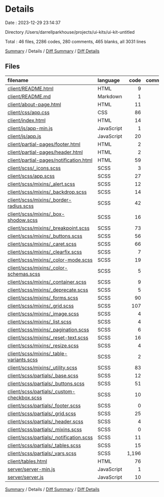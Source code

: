 # Details

Date : 2023-12-29 23:14:37

Directory /Users/darrellparkhouse/projects/ui-kits/ui-kit-untitled

Total : 46 files,  2286 codes, 280 comments, 465 blanks, all 3031 lines

[Summary](results.md) / Details / [Diff Summary](diff.md) / [Diff Details](diff-details.md)

## Files
| filename | language | code | comment | blank | total |
| :--- | :--- | ---: | ---: | ---: | ---: |
| [client/README.html](/client/README.html) | HTML | 9 | 0 | 4 | 13 |
| [client/README.md](/client/README.md) | Markdown | 1 | 0 | 0 | 1 |
| [client/about-page.html](/client/about-page.html) | HTML | 11 | 0 | 1 | 12 |
| [client/css/app.css](/client/css/app.css) | CSS | 86 | 2 | 11 | 99 |
| [client/index.html](/client/index.html) | HTML | 14 | 0 | 0 | 14 |
| [client/js/app-min.js](/client/js/app-min.js) | JavaScript | 1 | 0 | 0 | 1 |
| [client/js/app.js](/client/js/app.js) | JavaScript | 20 | 1 | 2 | 23 |
| [client/partial-pages/footer.html](/client/partial-pages/footer.html) | HTML | 2 | 0 | 1 | 3 |
| [client/partial-pages/header.html](/client/partial-pages/header.html) | HTML | 2 | 1 | 0 | 3 |
| [client/partial-pages/notification.html](/client/partial-pages/notification.html) | HTML | 59 | 0 | 4 | 63 |
| [client/scss/_icons.scss](/client/scss/_icons.scss) | SCSS | 3 | 0 | 0 | 3 |
| [client/scss/app.scss](/client/scss/app.scss) | SCSS | 27 | 1 | 3 | 31 |
| [client/scss/mixins/_alert.scss](/client/scss/mixins/_alert.scss) | SCSS | 12 | 0 | 4 | 16 |
| [client/scss/mixins/_backdrop.scss](/client/scss/mixins/_backdrop.scss) | SCSS | 14 | 0 | 2 | 16 |
| [client/scss/mixins/_border-radius.scss](/client/scss/mixins/_border-radius.scss) | SCSS | 42 | 0 | 9 | 51 |
| [client/scss/mixins/_box-shodow.scss](/client/scss/mixins/_box-shodow.scss) | SCSS | 16 | 0 | 3 | 19 |
| [client/scss/mixins/_breakpoint.scss](/client/scss/mixins/_breakpoint.scss) | SCSS | 73 | 0 | 11 | 84 |
| [client/scss/mixins/_buttons.scss](/client/scss/mixins/_buttons.scss) | SCSS | 56 | 0 | 4 | 60 |
| [client/scss/mixins/_caret.scss](/client/scss/mixins/_caret.scss) | SCSS | 66 | 0 | 9 | 75 |
| [client/scss/mixins/_clearfix.scss](/client/scss/mixins/_clearfix.scss) | SCSS | 7 | 0 | 0 | 7 |
| [client/scss/mixins/_color-mode.scss](/client/scss/mixins/_color-mode.scss) | SCSS | 19 | 0 | 0 | 19 |
| [client/scss/mixins/_color-schemas.scss](/client/scss/mixins/_color-schemas.scss) | SCSS | 5 | 0 | 0 | 5 |
| [client/scss/mixins/_container.scss](/client/scss/mixins/_container.scss) | SCSS | 9 | 0 | 0 | 9 |
| [client/scss/mixins/_deprecate.scss](/client/scss/mixins/_deprecate.scss) | SCSS | 5 | 0 | 0 | 5 |
| [client/scss/mixins/_forms.scss](/client/scss/mixins/_forms.scss) | SCSS | 90 | 2 | 15 | 107 |
| [client/scss/mixins/_grid.scss](/client/scss/mixins/_grid.scss) | SCSS | 107 | 0 | 18 | 125 |
| [client/scss/mixins/_image.scss](/client/scss/mixins/_image.scss) | SCSS | 4 | 0 | 0 | 4 |
| [client/scss/mixins/_list.scss](/client/scss/mixins/_list.scss) | SCSS | 4 | 0 | 0 | 4 |
| [client/scss/mixins/_pagination.scss](/client/scss/mixins/_pagination.scss) | SCSS | 6 | 0 | 1 | 7 |
| [client/scss/mixins/_reset-text.scss](/client/scss/mixins/_reset-text.scss) | SCSS | 16 | 0 | 0 | 16 |
| [client/scss/mixins/_resize.scss](/client/scss/mixins/_resize.scss) | SCSS | 4 | 0 | 0 | 4 |
| [client/scss/mixins/_table-variants.scss](/client/scss/mixins/_table-variants.scss) | SCSS | 2 | 0 | 1 | 3 |
| [client/scss/mixins/_utility.scss](/client/scss/mixins/_utility.scss) | SCSS | 83 | 0 | 20 | 103 |
| [client/scss/partials/_base.scss](/client/scss/partials/_base.scss) | SCSS | 12 | 0 | 1 | 13 |
| [client/scss/partials/_buttons.scss](/client/scss/partials/_buttons.scss) | SCSS | 51 | 2 | 11 | 64 |
| [client/scss/partials/_custom-checkbox.scss](/client/scss/partials/_custom-checkbox.scss) | SCSS | 10 | 0 | 1 | 11 |
| [client/scss/partials/_footer.scss](/client/scss/partials/_footer.scss) | SCSS | 0 | 0 | 1 | 1 |
| [client/scss/partials/_grid.scss](/client/scss/partials/_grid.scss) | SCSS | 25 | 0 | 5 | 30 |
| [client/scss/partials/_header.scss](/client/scss/partials/_header.scss) | SCSS | 4 | 0 | 1 | 5 |
| [client/scss/partials/_mixins.scss](/client/scss/partials/_mixins.scss) | SCSS | 0 | 0 | 1 | 1 |
| [client/scss/partials/_notification.scss](/client/scss/partials/_notification.scss) | SCSS | 11 | 0 | 2 | 13 |
| [client/scss/partials/_tables.scss](/client/scss/partials/_tables.scss) | SCSS | 15 | 0 | 3 | 18 |
| [client/scss/partials/_vars.scss](/client/scss/partials/_vars.scss) | SCSS | 1,196 | 269 | 309 | 1,774 |
| [client/tables.html](/client/tables.html) | HTML | 76 | 0 | 4 | 80 |
| [server/server-min.js](/server/server-min.js) | JavaScript | 1 | 0 | 0 | 1 |
| [server/server.js](/server/server.js) | JavaScript | 10 | 2 | 3 | 15 |

[Summary](results.md) / Details / [Diff Summary](diff.md) / [Diff Details](diff-details.md)